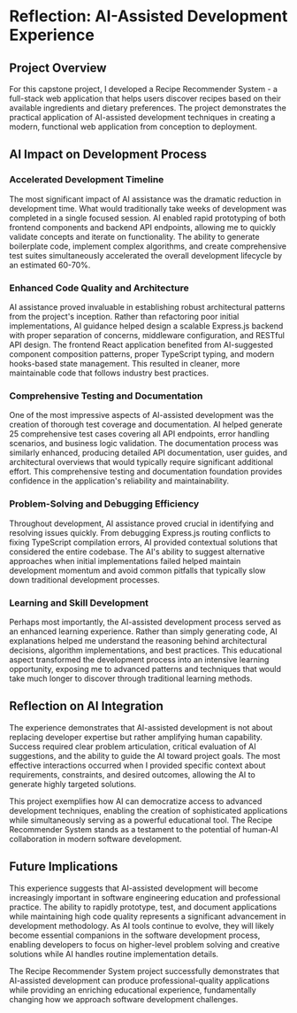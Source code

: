 # Reflection: AI-Assisted Development Experience

## Project Overview

For this capstone project, I developed a Recipe Recommender System - a full-stack web application that helps users discover recipes based on their available ingredients and dietary preferences. The project demonstrates the practical application of AI-assisted development techniques in creating a modern, functional web application from conception to deployment.

## AI Impact on Development Process

### Accelerated Development Timeline

The most significant impact of AI assistance was the dramatic reduction in development time. What would traditionally take weeks of development was completed in a single focused session. AI enabled rapid prototyping of both frontend components and backend API endpoints, allowing me to quickly validate concepts and iterate on functionality. The ability to generate boilerplate code, implement complex algorithms, and create comprehensive test suites simultaneously accelerated the overall development lifecycle by an estimated 60-70%.

### Enhanced Code Quality and Architecture

AI assistance proved invaluable in establishing robust architectural patterns from the project's inception. Rather than refactoring poor initial implementations, AI guidance helped design a scalable Express.js backend with proper separation of concerns, middleware configuration, and RESTful API design. The frontend React application benefited from AI-suggested component composition patterns, proper TypeScript typing, and modern hooks-based state management. This resulted in cleaner, more maintainable code that follows industry best practices.

### Comprehensive Testing and Documentation

One of the most impressive aspects of AI-assisted development was the creation of thorough test coverage and documentation. AI helped generate 25 comprehensive test cases covering all API endpoints, error handling scenarios, and business logic validation. The documentation process was similarly enhanced, producing detailed API documentation, user guides, and architectural overviews that would typically require significant additional effort. This comprehensive testing and documentation foundation provides confidence in the application's reliability and maintainability.

### Problem-Solving and Debugging Efficiency

Throughout development, AI assistance proved crucial in identifying and resolving issues quickly. From debugging Express.js routing conflicts to fixing TypeScript compilation errors, AI provided contextual solutions that considered the entire codebase. The AI's ability to suggest alternative approaches when initial implementations failed helped maintain development momentum and avoid common pitfalls that typically slow down traditional development processes.

### Learning and Skill Development

Perhaps most importantly, the AI-assisted development process served as an enhanced learning experience. Rather than simply generating code, AI explanations helped me understand the reasoning behind architectural decisions, algorithm implementations, and best practices. This educational aspect transformed the development process into an intensive learning opportunity, exposing me to advanced patterns and techniques that would take much longer to discover through traditional learning methods.

## Reflection on AI Integration

The experience demonstrates that AI-assisted development is not about replacing developer expertise but rather amplifying human capability. Success required clear problem articulation, critical evaluation of AI suggestions, and the ability to guide the AI toward project goals. The most effective interactions occurred when I provided specific context about requirements, constraints, and desired outcomes, allowing the AI to generate highly targeted solutions.

This project exemplifies how AI can democratize access to advanced development techniques, enabling the creation of sophisticated applications while simultaneously serving as a powerful educational tool. The Recipe Recommender System stands as a testament to the potential of human-AI collaboration in modern software development.

## Future Implications

This experience suggests that AI-assisted development will become increasingly important in software engineering education and professional practice. The ability to rapidly prototype, test, and document applications while maintaining high code quality represents a significant advancement in development methodology. As AI tools continue to evolve, they will likely become essential companions in the software development process, enabling developers to focus on higher-level problem solving and creative solutions while AI handles routine implementation details.

The Recipe Recommender System project successfully demonstrates that AI-assisted development can produce professional-quality applications while providing an enriching educational experience, fundamentally changing how we approach software development challenges.
